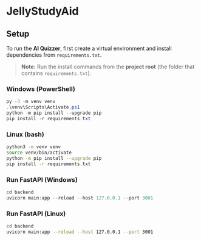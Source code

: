 # JellyStudyAid

## Setup

To run the **AI Quizzer**, first create a virtual environment and install dependencies from `requirements.txt`.

> **Note:** Run the install commands from the **project root** (the folder that contains `requirements.txt`).

### Windows (PowerShell)

```powershell
py -3 -m venv venv
.\venv\Scripts\Activate.ps1
python -m pip install --upgrade pip
pip install -r requirements.txt
````

### Linux (bash)

```bash
python3 -m venv venv
source venv/bin/activate
python -m pip install --upgrade pip
pip install -r requirements.txt
```

### Run FastAPI (Windows)

```powershell
cd backend
uvicorn main:app --reload --host 127.0.0.1 --port 3001
```

### Run FastAPI (Linux)

```bash
cd backend
uvicorn main:app --reload --host 127.0.0.1 --port 3001
```

